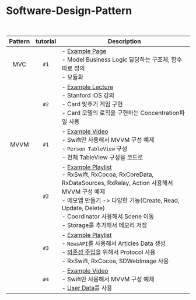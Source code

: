 # Software-Design-Pattern

<br/>

| Pattern | tutorial | Description |
|:---------:|:------:|-----|
| MVC | `#1` | - [Example Page](https://velog.io/@kevinkim2586/iOS-Swift-%EA%B3%B5%EB%B6%80-6-MVC-Design-Pattern-%EB%B0%8F-%EC%A0%81%EC%9A%A9) <br/> - Model Business Logic 담당하는 구조체, 함수 따로 정의 <br/> - 모듈화  |
|  | `#2` | - [Example Lecture](https://www.edwith.org/swiftapp/lecture/26620/) <br/> - Stanford iOS 강의 <br/> - Card 맞추기 게임 구현 <br/> - Card 모델의 로직을 구현하는 Concentration파일 사용  |
| MVVM | `#1` | - [Example Video](https://www.youtube.com/watch?v=qzXJckVxE4w) <br/> - Swift만 사용해서 MVVM 구성 예제 <br/> - `Person TableView` 구성 <br/> - 전체 TableView 구성을 코드로  |
|  | `#2` | - [Example Playlist](https://www.youtube.com/playlist?list=PLziSvys01Oek7ANk4rzOYobnUU_FTu5ns) <br/> - RxSwift, RxCocoa, RxCoreData, RxDataSources, RxRelay, Action 사용해서 MVVM 구성 예제 <br/> - 메모앱 만들기 -> 다양한 기능(Create, Read, Update, Delete) <br/> - Coordinator 사용해서 Scene 이동 <br/> - Storage를 추가해서 메모리 저장  |
|  | `#3` | - [Example Playlist](https://www.youtube.com/playlist?list=PLG9rdv7aU2N7LBcMoNCWXfKuckZL-WyKV) <br/> - `NewsAPI`를 사용해서 Articles Data 생성 <br/> - [의존성 주입](https://donggyu9410.medium.com/ios-and-swift-%EC%9D%98%EC%A1%B4%EC%84%B1-%EC%A3%BC%EC%9E%85-60faee384274)을 위해서 Protocol 사용 <br/> - RxSwift, RxCocoa, SDWebImage 사용  |
|  | `#4` | - [Example Video](https://www.youtube.com/watch?v=ngblLvDceUw) <br/> - Swift만 사용해서 MVVM 구성 예제 <br/> - [User Data](https://api.androidhive.info/contacts/)를 사용  |
